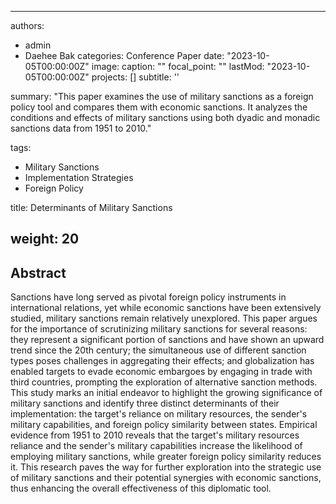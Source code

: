 
---
authors:
- admin
- Daehee Bak
categories: Conference Paper
date: "2023-10-05T00:00:00Z"
image:
  caption: ""
  focal_point: ""
lastMod: "2023-10-05T00:00:00Z"
projects: []
subtitle: ''  

summary: "This paper examines the use of military sanctions as a foreign policy tool and compares them with economic sanctions. It analyzes the conditions and effects of military sanctions using both dyadic and monadic sanctions data from 1951 to 2010."

tags:
- Military Sanctions
- Implementation Strategies
- Foreign Policy

title: Determinants of Military Sanctions

weight: 20
---

## Abstract

Sanctions have long served as pivotal foreign policy instruments in international relations, yet while economic sanctions have been extensively studied, military sanctions remain relatively unexplored. This paper argues for the importance of scrutinizing military sanctions for several reasons: they represent a significant portion of sanctions and have shown an upward trend since the 20th century; the simultaneous use of different sanction types poses challenges in aggregating their effects; and globalization has enabled targets to evade economic embargoes by engaging in trade with third countries, prompting the exploration of alternative sanction methods. This study marks an initial endeavor to highlight the growing significance of military sanctions and identify three distinct determinants of their implementation: the target's reliance on military resources, the sender's military capabilities, and foreign policy similarity between states. Empirical evidence from 1951 to 2010 reveals that the target's military resources reliance and the sender's military capabilities increase the likelihood of employing military sanctions, while greater foreign policy similarity reduces it. This research paves the way for further exploration into the strategic use of military sanctions and their potential synergies with economic sanctions, thus enhancing the overall effectiveness of this diplomatic tool.

